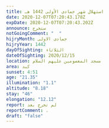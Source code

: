 ```yaml
---
title: استهلال شهر جمادى الأولى 1442 هـ
date: 2020-12-07T07:20:43.178Z
expDate: 2020-12-07T07:20:43.202Z
announce: ستخرج
notGoingComment: "  "
hijryMonth: جمادى الاولى
hijryYear: 1442
dayOfSighting: الثلاثاء
dateOfSighting: 2020/12/15
location: مسجد المعصومين عليهم السلام
area: كبد
sunset: 4:51
age: "21.35"
illumination: "1.1"
altitude: "8.18"
stay: "46"
elongation: "12.12"
report: لم تخرج بعد
reportComment: .
draft: "false"
---
```

